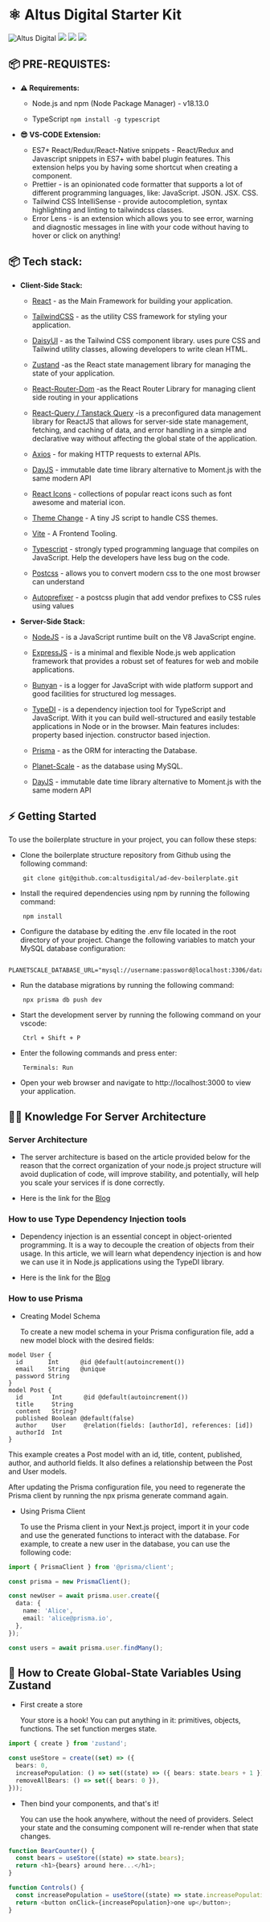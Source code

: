 # ⚛️ Altus Digital Starter Kit

![Altus Digital](https://img.shields.io/badge/ALTUS%20DIGITAL-8248e5?style=for-the-badge)
![](https://img.shields.io/badge/Prisma-2D3748?style=for-the-badge&logo=prisma)
![](https://img.shields.io/badge/ESLINT-4B32C3?style=for-the-badge&logo=eslint)
![](https://img.shields.io/badge/TailwindCSS-06B6D4?style=for-the-badge&logo=tailwindcss&logoColor=white)

## 📦 PRE-REQUISTES:

- **⚠️ Requirements:**

  - Node.js and npm (Node Package Manager) - v18.13.0

  - TypeScript `npm install -g typescript`

- **😎 VS-CODE Extension:**
  - ES7+ React/Redux/React-Native snippets - React/Redux and Javascript snippets in ES7+ with babel plugin features. This extension helps you by having some shortcut when creating a component.
  - Prettier - is an opinionated code formatter that supports a lot of different programming languages, like: JavaScript. JSON. JSX. CSS.
  - Tailwind CSS IntelliSense - provide autocompletion, syntax highlighting and linting to tailwindcss classes.
  - Error Lens - is an extension which allows you to see error, warning and diagnostic messages in line with your code without having to hover or click on anything!

## 📦 Tech stack:

- **Client-Side Stack:**

  - [React](https://react.dev/) - as the Main Framework for building your application.

  - [TailwindCSS](https://tailwindcss.com/) - as the utility CSS framework for styling your application.
  - [DaisyUI](https://daisyui.com/components/) - as the Tailwind CSS component library. uses pure CSS and Tailwind utility classes, allowing developers to write clean HTML.
  - [Zustand](https://docs.pmnd.rs/zustand/getting-started/introduction) -as the React state management library for managing the state of your application.
  - [React-Router-Dom](https://reactrouter.com/en/main/start/tutorial) -as the React Router Library for managing client side routing in your applications
  - [React-Query / Tanstack Query](https://tanstack.com/query/v3/docs/react/overview) -is a preconfigured data management library for ReactJS that allows for server-side state management, fetching, and caching of data, and error handling in a simple and declarative way without affecting the global state of the application.
  - [Axios](https://axios-http.com/docs/intro) - for making HTTP requests to external APIs.
  - [DayJS](https://day.js.org/en/) - immutable date time library alternative to Moment.js with the same modern API
  - [React Icons](https://react-icons.github.io/react-icons/) - collections of popular react icons such as font awesome and material icon.
  - [Theme Change](https://www.npmjs.com/package/theme-change) - A tiny JS script to handle CSS themes.
  - [Vite](https://vitejs.dev/) - A Frontend Tooling.
  - [Typescript](https://www.typescriptlang.org/) - strongly typed programming language that compiles on JavaScript. Help the developers have less bug on the code.
  - [Postcss](https://postcss.org/) - allows you to convert modern css to the one most browser can understand
  - [Autoprefixer](https://autoprefixer.github.io/) - a postcss plugin that add vendor prefixes to CSS rules using values

- **Server-Side Stack:**

  - [NodeJS](https://nodejs.org/api/documentation.html) - is a JavaScript runtime built on the V8 JavaScript engine.

  - [ExpressJS](https://expressjs.com/en/guide/routing.html) - is a minimal and flexible Node.js web application framework that provides a robust set of features for web and mobile applications.
  - [Bunyan](https://www.npmjs.com/package/bunyan) - is a logger for JavaScript with wide platform support and good facilities for structured log messages.
  - [TypeDI](https://docs.typestack.community/typedi/v/develop/01-getting-started) - is a dependency injection tool for TypeScript and JavaScript. With it you can build well-structured and easily testable applications in Node or in the browser. Main features includes: property based injection. constructor based injection.
  - [Prisma](https://www.prisma.io/docs/concepts/overview/what-is-prisma) - as the ORM for interacting the Database.
  - [Planet-Scale](https://planetscale.com/docs) - as the database using MySQL.
  - [DayJS](https://day.js.org/en/) - immutable date time library alternative to Moment.js with the same modern API

## ⚡️ Getting Started

To use the boilerplate structure in your project, you can follow these steps:

- Clone the boilerplate structure repository from Github using the following command:

```shell
    git clone git@github.com:altusdigital/ad-dev-boilerplate.git
```

- Install the required dependencies using npm by running the following command:

```shell
    npm install
```

- Configure the database by editing the .env file located in the root directory of your project. Change the following variables to match your MySQL database configuration:

```.env
    PLANETSCALE_DATABASE_URL="mysql://username:password@localhost:3306/database_name"
```

- Run the database migrations by running the following command:

```shell
    npx prisma db push dev
```

- Start the development server by running the following command on your vscode:

```shell
    Ctrl + Shift + P
```

- Enter the following commands and press enter:

```shell
    Terminals: Run
```

- Open your web browser and navigate to http://localhost:3000 to view your application.

## 🤦‍♂️ Knowledge For Server Architecture

### Server Architecture

- The server architecture is based on the article provided below for the reason that the correct organization of your node.js project structure will avoid duplication of code, will improve stability, and potentially, will help you scale your services if is done correctly.

- Here is the link for the [Blog](https://dev.to/santypk4/bulletproof-node-js-project-architecture-4epf)

### How to use Type Dependency Injection tools

- Dependency injection is an essential concept in object-oriented programming. It is a way to decouple the creation of objects from their usage. In this article, we will learn what dependency injection is and how we can use it in Node.js applications using the TypeDI library.

- Here is the link for the [Blog](https://blog.logrocket.com/dependency-injection-node-js-typedi/#:~:text=Dependency%20injection%20is%20a%20design,Easily%20test%20our%20code)

### How to use Prisma

- Creating Model Schema

  To create a new model schema in your Prisma configuration file, add a new model block with the desired fields:

```
model User {
  id       Int      @id @default(autoincrement())
  email    String   @unique
  password String
}
model Post {
  id        Int      @id @default(autoincrement())
  title     String
  content   String?
  published Boolean @default(false)
  author    User     @relation(fields: [authorId], references: [id])
  authorId  Int
}
```

This example creates a Post model with an id, title, content, published, author, and authorId fields. It also defines a relationship between the Post and User models.

After updating the Prisma configuration file, you need to regenerate the Prisma client by running the npx prisma generate command again.

- Using Prisma Client

  To use the Prisma client in your Next.js project, import it in your code and use the generated functions to interact with the database. For example, to create a new user in the database, you can use the following code:

```typescript
import { PrismaClient } from '@prisma/client';

const prisma = new PrismaClient();

const newUser = await prisma.user.create({
  data: {
    name: 'Alice',
    email: 'alice@prisma.io',
  },
});

const users = await prisma.user.findMany();
```

## 🐻 How to Create Global-State Variables Using Zustand

- First create a store

  Your store is a hook! You can put anything in it: primitives, objects, functions. The set function merges state.

```typescript
import { create } from 'zustand';

const useStore = create((set) => ({
  bears: 0,
  increasePopulation: () => set((state) => ({ bears: state.bears + 1 })),
  removeAllBears: () => set({ bears: 0 }),
}));
```

- Then bind your components, and that's it!

  You can use the hook anywhere, without the need of providers. Select your state and the consuming component will re-render when that state changes.

```typescript
function BearCounter() {
  const bears = useStore((state) => state.bears);
  return <h1>{bears} around here...</h1>;
}

function Controls() {
  const increasePopulation = useStore((state) => state.increasePopulation);
  return <button onClick={increasePopulation}>one up</button>;
}
```
